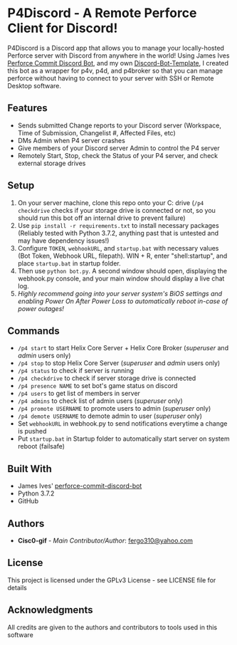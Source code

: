 # P4Discord - A Remote Perforce Client for Discord!

P4Discord is a Discord app that allows you to manage your locally-hosted Perforce server with Discord from anywhere in the world! Using James Ives [Perforce Commit Discord Bot](https://github.com/JamesIves/perforce-commit-discord-bot), and my own [Discord-Bot-Template](https://github.com/Cisc0-gif/Discord-Bot-Template), I created this bot as a wrapper for p4v, p4d, and p4broker so that you can manage perforce without having to connect to your server with SSH or Remote Desktop software.

## Features
* Sends submitted Change reports to your Discord server (Workspace, Time of Submission, Changelist #, Affected Files, etc)
* DMs Admin when P4 server crashes
* Give members of your Discord server Admin to control the P4 server
* Remotely Start, Stop, check the Status of your P4 server, and check external storage drives

## Setup

1. On your server machine, clone this repo onto your C: drive (```/p4 checkdrive``` checks if your storage drive is connected or not, so you should run this bot off an internal drive to prevent failure)
2. Use ```pip install -r requirements.txt``` to install necessary packages (Reliably tested with Python 3.7.2, anything past that is untested and may have dependency issues!)
3. Configure ```TOKEN```, ```webhookURL```, and ```startup.bat``` with necessary values (Bot Token, Webhook URL, filepath). WIN + R, enter "shell:startup", and place ```startup.bat``` in startup folder.
4. Then use ```python bot.py```. A second window should open, displaying the webhook.py console, and your main window should display a live chat log.
5. *Highly recommend going into your server system's BiOS settings and enabling Power On After Power Loss to automatically reboot in-case of power outages!*

## Commands

* ```/p4 start``` to start Helix Core Server + Helix Core Broker (*superuser* and *admin* users only)
* ```/p4 stop``` to stop Helix Core Server (*superuser* and *admin* users only)
* ```/p4 status``` to check if server is running
* ```/p4 checkdrive``` to check if server storage drive is connected
* ```/p4 presence NAME``` to set bot's game status on discord
* ```/p4 users``` to get list of members in server
* ```/p4 admins``` to check list of admin users (*superuser* only)
* ```/p4 promote USERNAME``` to promote users to admin (*superuser* only)
* ```/p4 demote USERNAME``` to demote admin to user (*superuser* only)
* Set ```webhookURL``` in webhook.py to send notifications everytime a change is pushed
* Put ```startup.bat``` in Startup folder to automatically start server on system reboot (failsafe)

## Built With

* James Ives' [perforce-commit-discord-bot](https://github.com/JamesIves/perforce-commit-discord-bot)
* Python 3.7.2
* GitHub

## Authors

* **Cisc0-gif** - *Main Contributor/Author*: fergo310@yahoo.com

## License

This project is licensed under the GPLv3 License - see LICENSE file for details


## Acknowledgments

All credits are given to the authors and contributors to tools used in this software
